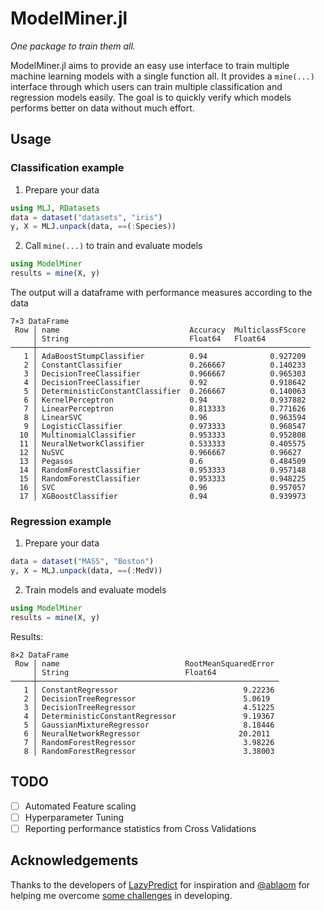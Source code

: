 # ModelMiner.jl 
_One package to train them all._

ModelMiner.jl aims to provide an easy use interface to train multiple machine learning
models with a single function all. It provides a `mine(...)` interface through
which users can train multiple classification and regression models easily. The goal
is to quickly verify which models performs better on data without much effort.


## Usage
### Classification example
1. Prepare your data
```julia
using MLJ, RDatasets
data = dataset("datasets", "iris")
y, X = MLJ.unpack(data, ==(:Species))
```
2. Call `mine(...)` to train and evaluate models
```julia
using ModelMiner
results = mine(X, y)
```
The output will a dataframe with performance measures according to the data
```
7×3 DataFrame
 Row │ name                             Accuracy  MulticlassFScore 
     │ String                           Float64   Float64          
─────┼─────────────────────────────────────────────────────────────
   1 │ AdaBoostStumpClassifier          0.94              0.927209
   2 │ ConstantClassifier               0.266667          0.140233
   3 │ DecisionTreeClassifier           0.966667          0.965303
   4 │ DecisionTreeClassifier           0.92              0.918642
   5 │ DeterministicConstantClassifier  0.266667          0.140063
   6 │ KernelPerceptron                 0.94              0.937882
   7 │ LinearPerceptron                 0.813333          0.771626
   8 │ LinearSVC                        0.96              0.963594
   9 │ LogisticClassifier               0.973333          0.968547
  10 │ MultinomialClassifier            0.953333          0.952808
  11 │ NeuralNetworkClassifier          0.533333          0.405575
  12 │ NuSVC                            0.966667          0.96627
  13 │ Pegasos                          0.6               0.484509
  14 │ RandomForestClassifier           0.953333          0.957148
  15 │ RandomForestClassifier           0.953333          0.948225
  16 │ SVC                              0.96              0.957057
  17 │ XGBoostClassifier                0.94              0.939973
```

### Regression example
1. Prepare your data
```julia
data = dataset("MASS", "Boston")
y, X = MLJ.unpack(data, ==(:MedV))
```
2. Train models and evaluate models
```julia
using ModelMiner
results = mine(X, y)
```

Results:
```
8×2 DataFrame
 Row │ name                            RootMeanSquaredError 
     │ String                          Float64              
─────┼──────────────────────────────────────────────────────
   1 │ ConstantRegressor                            9.22236
   2 │ DecisionTreeRegressor                        5.0619
   3 │ DecisionTreeRegressor                        4.51225
   4 │ DeterministicConstantRegressor               9.19367
   5 │ GaussianMixtureRegressor                     8.18446
   6 │ NeuralNetworkRegressor                      20.2011
   7 │ RandomForestRegressor                        3.98226
   8 │ RandomForestRegressor                        3.38003
```

## TODO
- [ ] Automated Feature scaling
- [ ] Hyperparameter Tuning
- [ ] Reporting performance statistics from Cross Validations

## Acknowledgements
Thanks to the developers of [LazyPredict](https://github.com/shankarpandala/lazypredict)
for inspiration and [@ablaom](https://github.com/ablaom) for helping me overcome
[some challenges](https://discourse.julialang.org/t/using-load-from-mlj-inside-a-package/93413) in developing.